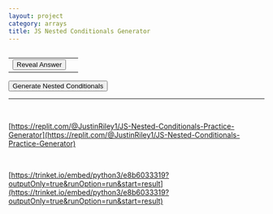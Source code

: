 ```yaml
---
layout: project
category: arrays
title: JS Nested Conditionals Generator
---
```



<pre id="output"></pre>
<table>
 <tr>
 <td><button onclick="revealAnswer()">Reveal Answer</button></td><td><span id="answer" style="display:none;"></span></td>
 </tr>
</table>
<button onclick="generateConditionals()">Generate Nested Conditionals</button>

<script>

let myvar = 0;
let value = eval(myvar);
let logicOp1;
let value1;
let logicOp2;
let value2;
let logicOp3;
let value3;
let wordArray;
generateConditionals();

function logicalOperator() {
    let b = Math.random();
    if (b < 1/6) {
        return "> ";
    } else if (b < 2/6) {
        return "< ";
    } else if (b < 3/6) {
        return "<= ";
    } else if (b < 4/6) {
        return ">= ";
    } else if (b < 5/6) {
        return "!= ";
    } else {
        return "== ";
    }
}

function generateConditionals() {
    let outputString = "";
    let variableString = "var value = ";
    const words2DArray = [
        ["apple", "banana", "coconut", "dragonfruit"],
        ["Atlanta", "Baltimore", "Columbus", "Detroit"],
        ["ant", "bear", "cat", "dog"],
        ["alpaca", "buffalo", "cheetah", "dolphin"],
        ["antelope", "bison", "crocodile", "duck"],
        ["apricot", "blueberry", "cherry", "dill pickle"],
        ["armadillo", "beaver", "cougar", "donkey"],
        ["asparagus", "broccoli", "cauliflower", "dumplings"],
        ["almond", "bread","cashew", "donuts"],
        ["animal crackers", "barley", "corn", "deep dish pizza"],
        ["avocado", "blackberry", "cranberry", "double cheeseburger"],
        ["alphabet soup", "butternut", "chestnut", "dim sum"],
        ["American cheese", "basil", "cinnamon", "dark chocolate"],
        ["artichoke", "beet", "cabbage", "deviled eggs"],
        ["avocado", "bell pepper", "carrot", "Doritos"]
    ];
    wordArray = words2DArray[ Math.floor(Math.random() * words2DArray.length)];
    myvar = Math.floor(Math.random() * 21);
    variableString += myvar;
    variableString += ";\n";
    outputString += variableString;

    outputString += "if (value ";
    logicOp1 = logicalOperator();
    outputString += logicOp1;
    value1 = Math.floor(Math.random() * 11) + 5;
    outputString += value1 + ") {\n";

    outputString += "  if (value ";
    logicOp2 = logicalOperator();
    outputString += logicOp2;
    value2 = Math.floor(Math.random() * 11) + 5;
    outputString += value2 + ") {\n";
    outputString += "    alert('"+wordArray[0]+"');\n";
    outputString += "  } else {\n";
    outputString += "    alert('"+wordArray[1]+"');\n";
    outputString += "  }\n";
    outputString += "} else {\n";

    outputString += "  if (value ";
    logicOp3 = logicalOperator();
    outputString += logicOp3;
    value3 = Math.floor(Math.random() * 11) + 5;
    outputString += value3 + ") {\n";
    outputString += "    alert('"+wordArray[2]+"');\n";
    outputString += "  } else {\n";
    outputString += "    alert('"+wordArray[3]+"');\n";
    outputString += "  }\n";
    outputString += "}\n";

    document.getElementById("output").innerHTML = outputString;
    document.getElementById("answer").innerHTML = "";
    document.getElementById("answer").style.display = "none";
}

function revealAnswer() {
    //myvar = document.querySelector("var").innerText;
    value = eval(myvar);
    // logicOp1 = document.querySelector("if").innerText;
    // value1 = document.querySelector("if").nextElementSibling.innerText;
    // logicOp2 = document.querySelector("if").querySelector("if").innerText;
    // value2 = document.querySelector("if").querySelector("if").nextElementSibling.innerText;
    // logicOp3 = document.querySelector("if").nextElementSibling.innerText;
    // value3 = document.querySelector("if").nextElementSibling.nextElementSibling.innerText;
    let result;

    if (eval(value + logicOp1 + value1)) {
        if (eval(value + logicOp2 + value2)) {
            result = wordArray[0];
        } else {
            result = wordArray[1];
        }
    } else {
        if (eval(value + logicOp3 + value3)) {
            result = wordArray[2];
        } else {
            result = wordArray[3];
        }
    }

    document.getElementById("answer").innerHTML = "Answer: " + result;
    document.getElementById("answer").style.display = "block";
}
</script>

<br>
<hr>
<br>

[https://replit.com/@JustinRiley1/JS-Nested-Conditionals-Practice-Generator](https://replit.com/@JustinRiley1/JS-Nested-Conditionals-Practice-Generator)

<br>

[https://trinket.io/embed/python3/e8b6033319?outputOnly=true&runOption=run&start=result](https://trinket.io/embed/python3/e8b6033319?outputOnly=true&runOption=run&start=result)
